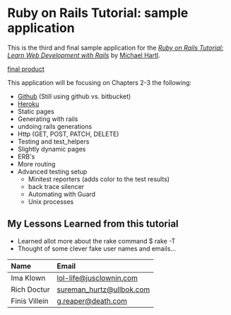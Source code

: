 # Ruby on Rails Tutorial: sample application

This is the third and final sample application for the
[*Ruby on Rails Tutorial:
Learn Web Development with Rails*](http://www.railstutorial.org/)
by [Michael Hartl](http://www.michaelhartl.com/).

[final product](https://yum-yum.herokuapp.com/)

This application will be focusing on Chapters 2-3 the following:
  - [Github](github.com) (Still using github vs. bitbucket)
  - [Heroku](heroku.com)
  - Static pages
  - Generating with rails
  - undoing rails generations
  - Http (GET, POST, PATCH, DELETE)
  - Testing and test_helpers
  - Slightly dynamic pages
  - ERB's
  - More routing
  - Advanced testing setup
    - Minitest reporters (adds color to the test results)
    - back trace silencer
    - Automating with Guard
    - Unix processes

## My Lessons Learned from this tutorial
* Learned allot more about the rake command $ rake -T
* Thought of some clever fake user names and emails...

| Name 	| Email |
|:-------|:-------------|
|Ima Klown|lol-life@jusclownin.com|
|Rich Doctur|sureman_hurtz@ullbok.com|
|Finis Villein|g.reaper@death.com|
